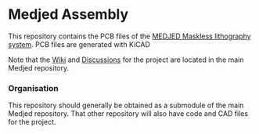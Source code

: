 # Medjed Assembly

This repository contains the PCB files of the [MEDJED Maskless lithography system](https://github.com/openMLA/Medjed). PCB files are generated with KiCAD

Note that the [Wiki](https://github.com/openMLA/Medjed/wiki) and [Discussions](https://github.com/openMLA/Medjed/discussions) for the project are located in the main Medjed repository.

### Organisation

This repository should generally be obtained as a submodule of the main Medjed repository. That other repository will also have code and CAD files for the project.